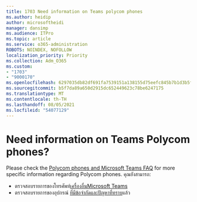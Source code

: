 ```yaml
---
title: 1703 Need information on Teams polycom phones
ms.author: heidip
author: microsoftheidi
manager: dansimp
ms.audience: ITPro
ms.topic: article
ms.service: o365-administration
ROBOTS: NOINDEX, NOFOLLOW
localization_priority: Priority
ms.collection: Adm_O365
ms.custom:
- "1703"
- "9000170"
ms.openlocfilehash: 6297035db82df691fa7539151a138155d75eefc845b7b1d3b5f92d7fabc5e953
ms.sourcegitcommit: b5f7da89a650d2915dc652449623c78be6247175
ms.translationtype: MT
ms.contentlocale: th-TH
ms.lasthandoff: 08/05/2021
ms.locfileid: "54077129"
---
```

# <a name="need-information-on-teams-and-polycom-phones"></a>Need information on Teams Polycom phones?

Please check the [Polycom phones and Microsoft Teams FAQ](https://www.polycom.com/content/dam/polycom/common/documents/faqs/polycom-phones-and-microsoft-teams-faq-enus.pdf) for more specific information regarding Polycom phones. คุณยังสามารถ: 

- ตรวจสอบรายการของโทรศัพท์[เครื่องอื่นMicrosoft Teams](https://docs.microsoft.com/microsoftteams/phones-for-teams) 
- ตรวจสอบรายการของอุปกรณ์ [ที่มีข้อจํากัดและปัญหาที่ทราบ](https://support.office.com/article/control-calls-using-a-headset-in-teams-65d6e104-444d-4013-b8c2-f11317dd69a8)แล้ว 
